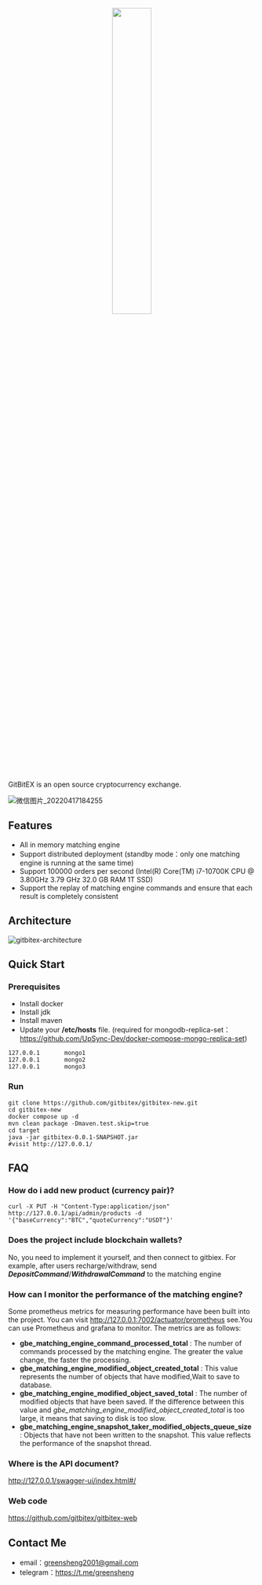 <p align="center"><img width="40%" src="https://getbitex.oss-cn-beijing.aliyuncs.com/projects/image/logo.svg" /></p>

GitBitEX is an open source cryptocurrency exchange.

![微信图片_20220417184255](https://user-images.githubusercontent.com/4486680/163711067-8543457a-5b13-4131-bbd7-254860a580dc.png)


## Features
- All in memory matching engine
- Support distributed deployment (standby mode：only one matching engine is running at the same time)
- Support 100000 orders per second (Intel(R) Core(TM) i7-10700K CPU @ 3.80GHz   3.79 GHz  32.0 GB RAM 1T SSD)
- Support the replay of matching engine commands and ensure that each result is completely consistent

## Architecture
![gitbitex-architecture](https://github.com/gitbitex/gitbitex-new/assets/4486680/586238c9-a53d-4cb0-817b-c3ead4b96253)


## Quick Start
### Prerequisites
- Install docker
- Install jdk
- Install maven
- Update your **/etc/hosts** file. (required for mongodb-replica-set：https://github.com/UpSync-Dev/docker-compose-mongo-replica-set)
```text
127.0.0.1       mongo1
127.0.0.1       mongo2
127.0.0.1       mongo3
```

### Run

```shell
git clone https://github.com/gitbitex/gitbitex-new.git
cd gitbitex-new
docker compose up -d
mvn clean package -Dmaven.test.skip=true
cd target
java -jar gitbitex-0.0.1-SNAPSHOT.jar
#visit http://127.0.0.1/
```

## FAQ
### How do i add new product (currency pair)?
```shell
curl -X PUT -H "Content-Type:application/json" http://127.0.0.1/api/admin/products -d '{"baseCurrency":"BTC","quoteCurrency":"USDT"}'
```
### Does the project include blockchain wallets?
No, you need to implement it yourself, and then connect to gitbiex.
For example, after users recharge/withdraw, send **_DepositCommand_**/**_WithdrawalCommand_** to the matching engine

### How can I monitor the performance of the matching engine?
Some prometheus metrics for measuring performance have been built into the project. 
You can visit http://127.0.0.1:7002/actuator/prometheus see.You can use Prometheus and grafana to monitor.
The metrics are as follows:
- **gbe_matching_engine_command_processed_total** : The number of commands processed by the matching engine. The greater the value change, the faster the processing.
- **gbe_matching_engine_modified_object_created_total** : This value represents the number of objects that have modified,Wait to save to database.
- **gbe_matching_engine_modified_object_saved_total** : The number of modified objects that have been saved. If the difference between this value and _gbe_matching_engine_modified_object_created_total_ is too large, it means that saving to disk is too slow.
- **gbe_matching_engine_snapshot_taker_modified_objects_queue_size** : Objects that have not been written to the snapshot. This value reflects the performance of the snapshot thread.


### Where is the API document?
http://127.0.0.1/swagger-ui/index.html#/

### Web code
https://github.com/gitbitex/gitbitex-web

## Contact Me
- email：greensheng2001@gmail.com
- telegram：https://t.me/greensheng
